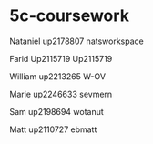 # 5c-coursework

Nataniel up2178807 natsworkspace

Farid Up2115719 Up2115719

William up2213265 W-OV

Marie up2246633 sevmern

Sam up2198694 wotanut

Matt up2110727 ebmatt
